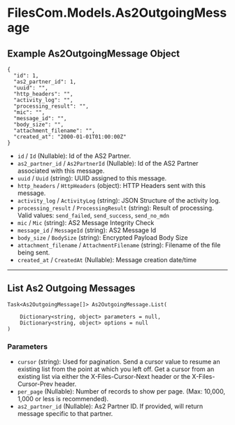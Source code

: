 # FilesCom.Models.As2OutgoingMessage

## Example As2OutgoingMessage Object

```
{
  "id": 1,
  "as2_partner_id": 1,
  "uuid": "",
  "http_headers": "",
  "activity_log": "",
  "processing_result": "",
  "mic": "",
  "message_id": "",
  "body_size": "",
  "attachment_filename": "",
  "created_at": "2000-01-01T01:00:00Z"
}
```

* `id` / `Id`  (Nullable<Int64>): Id of the AS2 Partner.
* `as2_partner_id` / `As2PartnerId`  (Nullable<Int64>): Id of the AS2 Partner associated with this message.
* `uuid` / `Uuid`  (string): UUID assigned to this message.
* `http_headers` / `HttpHeaders`  (object): HTTP Headers sent with this message.
* `activity_log` / `ActivityLog`  (string): JSON Structure of the activity log.
* `processing_result` / `ProcessingResult`  (string): Result of processing. Valid values: `send_failed`, `send_success`, `send_no_mdn`
* `mic` / `Mic`  (string): AS2 Message Integrity Check
* `message_id` / `MessageId`  (string): AS2 Message Id
* `body_size` / `BodySize`  (string): Encrypted Payload Body Size
* `attachment_filename` / `AttachmentFilename`  (string): Filename of the file being sent.
* `created_at` / `CreatedAt`  (Nullable<DateTime>): Message creation date/time


---

## List As2 Outgoing Messages

```
Task<As2OutgoingMessage[]> As2OutgoingMessage.List(
    
    Dictionary<string, object> parameters = null,
    Dictionary<string, object> options = null
)
```

### Parameters

* `cursor` (string): Used for pagination.  Send a cursor value to resume an existing list from the point at which you left off.  Get a cursor from an existing list via either the X-Files-Cursor-Next header or the X-Files-Cursor-Prev header.
* `per_page` (Nullable<Int64>): Number of records to show per page.  (Max: 10,000, 1,000 or less is recommended).
* `as2_partner_id` (Nullable<Int64>): As2 Partner ID.  If provided, will return message specific to that partner.
